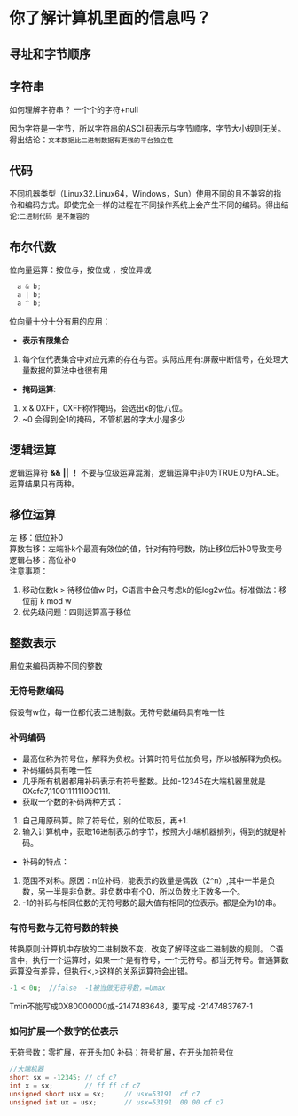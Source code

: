 # 你了解计算机里面的信息吗？

## 寻址和字节顺序
## 字符串
如何理解字符串？
一个个的字符+null

因为字符是一字节，所以字符串的ASCII码表示与字节顺序，字节大小规则无关。得出结论：` 文本数据比二进制数据有更强的平台独立性 `
## 代码
不同机器类型（Linux32.Linux64，Windows，Sun）使用不同的且不兼容的指令和编码方式。即使完全一样的进程在不同操作系统上会产生不同的编码。得出结论:`二进制代码
是不兼容的 `
## 布尔代数
位向量运算：按位与，按位或 ，按位异或
```c
  a & b;
  a | b;
  a ^ b;
```
位向量十分十分有用的应用：
- **表示有限集合**
1. 每个位代表集合中对应元素的存在与否。实际应用有:屏蔽中断信号，在处理大量数据的算法中也很有用
- **掩码运算**: 
1. x & 0XFF，0XFF称作掩码，会选出x的低八位。
2. ~0 会得到全1的掩码，不管机器的字大小是多少
  
## 逻辑运算
逻辑运算符 **&&** **||** **！**
不要与位级运算混淆，逻辑运算中非0为TRUE,0为FALSE。运算结果只有两种。

## 移位运算
左   移：低位补0</br>
算数右移：左端补k个最高有效位的值，针对有符号数，防止移位后补0导致变号</br>
逻辑右移：高位补0</br>
注意事项：
1. 移动位数k > 待移位值w 时，C语言中会只考虑k的低log2w位。标准做法：移位前 k mod w
2. 优先级问题：四则运算高于移位

## 整数表示
用位来编码两种不同的整数
### 无符号数编码
假设有w位，每一位都代表二进制数。无符号数编码具有唯一性
### 补码编码
  - 最高位称为符号位，解释为负权。计算时符号位加负号，所以被解释为负权。
  - 补码编码具有唯一性
  - 几乎所有机器都用补码表示有符号整数。比如-12345在大端机器里就是0Xcfc7,1100111111000111.
  - 获取一个数的补码两种方式：
  1. 自己用原码算。除了符号位，别的位取反，再+1.
  2. 输入计算机中，获取16进制表示的字节，按照大小端机器排列，得到的就是补码。
  - 补码的特点：
  1. 范围不对称。原因：n位补码，能表示的数量是偶数（2^n）,其中一半是负数，另一半是非负数。非负数中有个0，所以负数比正数多一个。
  2. -1的补码与相同位数的无符号数的最大值有相同的位表示。都是全为1的串。
### 有符号数与无符号数的转换
  转换原则:计算机中存放的二进制数不变，改变了解释这些二进制数的规则。
  C语言中，执行一个运算时，如果一个是有符号，一个无符号。都当无符号。普通算数运算没有差异，但执行<,>这样的关系运算符会出错。
  ```c
  -1 < 0u;  //false  -1被当做无符号数，=Umax
  ```
  Tmin不能写成0X80000000或-2147483648，要写成 -2147483767-1
### 如何扩展一个数字的位表示
  无符号数：零扩展，在开头加0
  补码：符号扩展，在开头加符号位
  ```c
  //大端机器
  short sx = -12345; // cf c7
  int x = sx;        // ff ff cf c7
  unsigned short usx = sx;     // usx=53191  cf c7
  unsigned int ux = usx;       // usx=53191  00 00 cf c7
  ```

